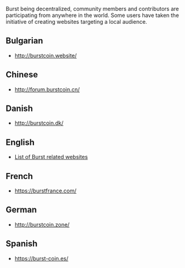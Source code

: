 Burst being decentralized, community members and contributors are participating from anywhere in the world. Some users have taken the initiative of creating websites targeting a local audience.

Bulgarian
---------

-   <http://burstcoin.website/>

Chinese
-------

-   [<http://forum.burstcoin.cn/>](http://forum.burstcoin.cn)

Danish
------

-   <http://burstcoin.dk/>

English
-------

-   [List of Burst related websites](list-of-burst-related-websites.md)

French
------

-   <https://burstfrance.com/>

German
------

-   [<http://burstcoin.zone/>](http://burstcoin.zone/wordpress/blockexplorer/)

Spanish
-------

-   <https://burst-coin.es/>

